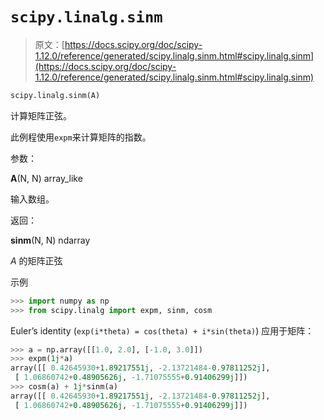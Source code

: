 # `scipy.linalg.sinm`

> 原文：[https://docs.scipy.org/doc/scipy-1.12.0/reference/generated/scipy.linalg.sinm.html#scipy.linalg.sinm](https://docs.scipy.org/doc/scipy-1.12.0/reference/generated/scipy.linalg.sinm.html#scipy.linalg.sinm)

```py
scipy.linalg.sinm(A)
```

计算矩阵正弦。

此例程使用`expm`来计算矩阵的指数。

参数：

**A**(N, N) array_like

输入数组。

返回：

**sinm**(N, N) ndarray

*A* 的矩阵正弦

示例

```py
>>> import numpy as np
>>> from scipy.linalg import expm, sinm, cosm 
```

Euler’s identity (`exp(i*theta) = cos(theta) + i*sin(theta)`) 应用于矩阵：

```py
>>> a = np.array([[1.0, 2.0], [-1.0, 3.0]])
>>> expm(1j*a)
array([[ 0.42645930+1.89217551j, -2.13721484-0.97811252j],
 [ 1.06860742+0.48905626j, -1.71075555+0.91406299j]])
>>> cosm(a) + 1j*sinm(a)
array([[ 0.42645930+1.89217551j, -2.13721484-0.97811252j],
 [ 1.06860742+0.48905626j, -1.71075555+0.91406299j]]) 
```

